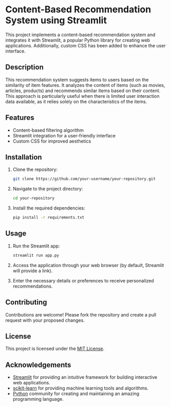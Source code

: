 # Content-Based Recommendation System using Streamlit

This project implements a content-based recommendation system and integrates it with Streamlit, a popular Python library for creating web applications. Additionally, custom CSS has been added to enhance the user interface.

## Description

This recommendation system suggests items to users based on the similarity of item features. It analyzes the content of items (such as movies, articles, products) and recommends similar items based on their content. This approach is particularly useful when there is limited user interaction data available, as it relies solely on the characteristics of the items.

## Features

- Content-based filtering algorithm
- Streamlit integration for a user-friendly interface
- Custom CSS for improved aesthetics

## Installation

1. Clone the repository:

   ```bash
   git clone https://github.com/your-username/your-repository.git
   ```

2. Navigate to the project directory:

   ```bash
   cd your-repository
   ```

3. Install the required dependencies:

   ```bash
   pip install -r requirements.txt
   ```

## Usage

1. Run the Streamlit app:

   ```bash
   streamlit run app.py
   ```

2. Access the application through your web browser (by default, Streamlit will provide a link).

3. Enter the necessary details or preferences to receive personalized recommendations.

## Contributing

Contributions are welcome! Please fork the repository and create a pull request with your proposed changes.

## License

This project is licensed under the [MIT License](LICENSE).

## Acknowledgements

- [Streamlit](https://streamlit.io/) for providing an intuitive framework for building interactive web applications.
- [scikit-learn](https://scikit-learn.org/) for providing machine learning tools and algorithms.
- [Python](https://www.python.org/) community for creating and maintaining an amazing programming language.
